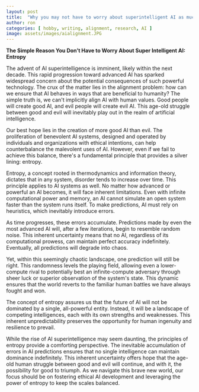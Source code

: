 ```yaml
---
layout: post
title:  "Why you may not have to worry about superintelligent AI as much: Entropy"
author: ron
categories: [ hobby, writing, alignment, research, AI ]
image: assets/images/aialignment.JPG
---
```

**The Simple Reason You Don’t Have to Worry About Super Intelligent AI: Entropy**

The advent of AI superintelligence is imminent, likely within the next decade. This rapid progression toward advanced AI has sparked widespread concern about the potential consequences of such powerful technology. The crux of the matter lies in the alignment problem: how can we ensure that AI behaves in ways that are beneficial to humanity? The simple truth is, we can't implicitly align AI with human values. Good people will create good AI, and evil people will create evil AI. This age-old struggle between good and evil will inevitably play out in the realm of artificial intelligence.

Our best hope lies in the creation of more good AI than evil. The proliferation of benevolent AI systems, designed and operated by individuals and organizations with ethical intentions, can help counterbalance the malevolent uses of AI. However, even if we fail to achieve this balance, there's a fundamental principle that provides a silver lining: entropy.

Entropy, a concept rooted in thermodynamics and information theory, dictates that in any system, disorder tends to increase over time. This principle applies to AI systems as well. No matter how advanced or powerful an AI becomes, it will face inherent limitations. Even with infinite computational power and memory, an AI cannot simulate an open system faster than the system runs itself. To make predictions, AI must rely on heuristics, which inevitably introduce errors.

As time progresses, these errors accumulate. Predictions made by even the most advanced AI will, after a few iterations, begin to resemble random noise. This inherent uncertainty means that no AI, regardless of its computational prowess, can maintain perfect accuracy indefinitely. Eventually, all predictions will degrade into chaos.

Yet, within this seemingly chaotic landscape, one prediction will still be right. This randomness levels the playing field, allowing even a lower-compute rival to potentially best an infinite-compute adversary through sheer luck or superior observation of the system's state. This dynamic ensures that the world reverts to the familiar human battles we have always fought and won.

The concept of entropy assures us that the future of AI will not be dominated by a single, all-powerful entity. Instead, it will be a landscape of competing intelligences, each with its own strengths and weaknesses. This inherent unpredictability preserves the opportunity for human ingenuity and resilience to prevail.

While the rise of AI superintelligence may seem daunting, the principles of entropy provide a comforting perspective. The inevitable accumulation of errors in AI predictions ensures that no single intelligence can maintain dominance indefinitely. This inherent uncertainty offers hope that the age-old human struggle between good and evil will continue, and with it, the possibility for good to triumph. As we navigate this brave new world, our focus should be on fostering ethical AI development and leveraging the power of entropy to keep the scales balanced.
